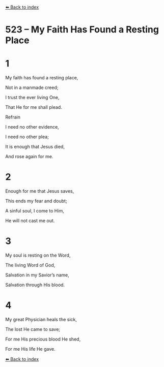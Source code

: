 [⬅️ Back to index](../README.md)

# 523 – My Faith Has Found a Resting Place





# 1

My faith has found a resting place,

Not in a manmade creed;

I trust the ever living One,

That He for me shall plead.



Refrain

I need no other evidence,

I need no other plea;

It is enough that Jesus died,

And rose again for me.



# 2

Enough for me that Jesus saves,

This ends my fear and doubt;

A sinful soul, I come to Him,

He will not cast me out.



# 3

My soul is resting on the Word,

The living Word of God,

Salvation in my Savior’s name,

Salvation through His blood.



# 4

My great Physician heals the sick,

The lost He came to save;

For me His precious blood He shed,

For me His life He gave.

[⬅️ Back to index](../README.md)
